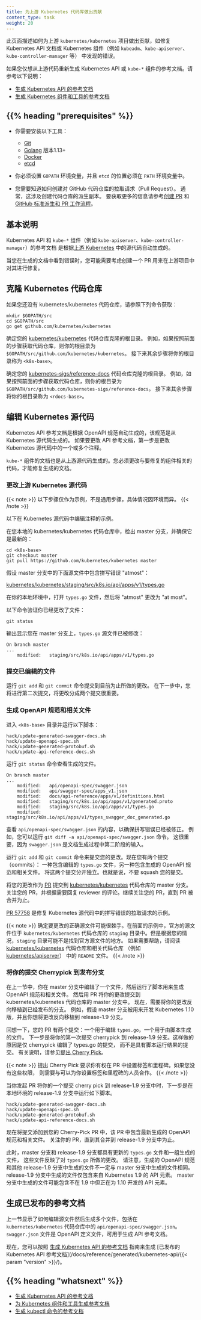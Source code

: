 ```yaml
---
title: 为上游 Kubernetes 代码库做出贡献
content_type: task
weight: 20
---
```

<!--
title: Contributing to the Upstream Kubernetes Code
content_type: task
weight: 20
-->

<!-- overview -->

<!--
This page shows how to contribute to the upstream kubernetes/kubernetes project
to fix bugs found in the Kubernetes API documentation or the `kube-*`
components such as `kube-apiserver`, `kube-controller-manager`, etc.
-->
此页面描述如何为上游 `kubernetes/kubernetes` 项目做出贡献，如修复 Kubernetes API
文档或 Kubernetes 组件（例如 `kubeadm`、`kube-apiserver`、`kube-controller-manager` 等）
中发现的错误。

<!--
If you instead want to regenerate the reference documentation for the Kubernetes
API or the `kube-*` components from the upstream code, see the following instructions:

- [Generating Reference Documentation for the Kubernetes API](/docs/contribute/generate-ref-docs/kubernetes-api/)
- [Generating Reference Documentation for the Kubernetes Components and Tools](/docs/contribute/generate-ref-docs/kubernetes-components/)
-->
如果您仅想从上游代码重新生成 Kubernetes API 或 `kube-*` 组件的参考文档。请参考以下说明：

- [生成 Kubernetes API 的参考文档](/zh/docs/contribute/generate-ref-docs/kubernetes-api/)
- [生成 Kubernetes 组件和工具的参考文档](/zh/docs/contribute/generate-ref-docs/kubernetes-components/)

## {{% heading "prerequisites" %}}

<!--
You need to have these tools installed:
  - [Git](https://git-scm.com/book/en/v2/Getting-Started-Installing-Git)
  - [Golang](https://golang.org/doc/install) version 1.13+
  - [Docker](https://docs.docker.com/engine/installation/)
  - [etcd](https://github.com/coreos/etcd/)
-->
- 你需要安装以下工具：

  - [Git](https://git-scm.com/book/en/v2/Getting-Started-Installing-Git)
  - [Golang](https://golang.org/doc/install) 版本1.13+
  - [Docker](https://docs.docker.com/engine/installation/)
  - [etcd](https://github.com/coreos/etcd/)

<!--
- Your $GOPATH environment variable must be set, and the location of `etcd`
  must be in your $PATH environment variable.
-->
- 你必须设置 `GOPATH` 环境变量，并且 `etcd` 的位置必须在 `PATH` 环境变量中。

<!--
- You need to know how to create a pull request to a GitHub repository.
  Typically, this involves creating a fork of the repository.
  For more information, see
  [Creating a Pull Request](https://help.github.com/articles/creating-a-pull-request/) and
  [GitHub Standard Fork & Pull Request Workflow](https://gist.github.com/Chaser324/ce0505fbed06b947d962).
-->
- 您需要知道如何创建对 GitHub 代码仓库的拉取请求（Pull Request）。
  通常，这涉及创建代码仓库的派生副本。
  要获取更多的信息请参考[创建 PR](https://help.github.com/articles/creating-a-pull-request/) 和
  [GitHub 标准派生和 PR 工作流程](https://gist.github.com/Chaser324/ce0505fbed06b947d962)。

<!-- steps -->

<!--
## The big picture

The reference documentation for the Kubernetes API and the `kube-*` components
such as `kube-apiserver`, `kube-controller-manager` are automatically generated
from the source code in the [upstream Kubernetes](https://github.com/kubernetes/kubernetes/).

When you see bugs in the generated documentation, you may want to consider
creating a patch to fix it in the upstream project.
-->
## 基本说明

Kubernetes API 和 `kube-*` 组件（例如 `kube-apiserver`、`kube-controller-manager`）的参考文档
是根据[上游 Kubernetes](https://github.com/kubernetes/kubernetes/) 中的源代码自动生成的。

当您在生成的文档中看到错误时，您可能需要考虑创建一个 PR 用来在上游项目中对其进行修复。

<!--
## Cloning the Kubernetes repository

If you don't already have the kubernetes/kubernetes repository, get it now:
-->
## 克隆 Kubernetes 代码仓库

如果您还没有 kubernetes/kubernetes 代码仓库，请参照下列命令获取：

```shell
mkdir $GOPATH/src
cd $GOPATH/src
go get github.com/kubernetes/kubernetes
```

<!--
Determine the base directory of your clone of the
[kubernetes/kubernetes](https://github.com/kubernetes/kubernetes) repository.
For example, if you followed the preceding step to get the repository, your
base directory is `$GOPATH/src/github.com/kubernetes/kubernetes.`
The remaining steps refer to your base directory as `<k8s-base>`.
-->
确定您的 [kubernetes/kubernetes](https://github.com/kubernetes/kubernetes) 代码仓库克隆的根目录。
例如，如果按照前面的步骤获取代码仓库，则你的根目录为 `$GOPATH/src/github.com/kubernetes/kubernetes`。
接下来其余步骤将你的根目录称为 `<k8s-base>`。

<!--
Determine the base directory of your clone of the
[kubernetes-sigs/reference-docs](https://github.com/kubernetes-sigs/reference-docs) repository.
For example, if you followed the preceding step to get the repository, your
base directory is `$GOPATH/src/github.com/kubernetes-sigs/reference-docs.`
The remaining steps refer to your base directory as `<rdocs-base>`.
-->
确定您的 [kubernetes-sigs/reference-docs](https://github.com/kubernetes-sigs/reference-docs)
代码仓库克隆的根目录。
例如，如果按照前面的步骤获取代码仓库，则你的根目录为
`$GOPATH/src/github.com/kubernetes-sigs/reference-docs`。
接下来其余步骤将你的根目录称为 `<rdocs-base>`。

<!--
## Editing the Kubernetes source code

The Kubernetes API reference documentation is automatically generated from
an OpenAPI spec, which is generated from the Kubernetes source code. If you
want to change the API reference documentation, the first step is to change one
or more comments in the Kubernetes source code.
-->
## 编辑 Kubernetes 源代码

Kubernetes API 参考文档是根据 OpenAPI 规范自动生成的，该规范是从 Kubernetes 源代码生成的。
如果要更改 API 参考文档，第一步是更改 Kubernetes 源代码中的一个或多个注释。

<!--
The documentation for the `kube-*` components is also generated from the upstream
source code. You must change the code related to the component
you want to fix in order to fix the generated documentation.
-->
`kube-*` 组件的文档也是从上游源代码生成的。您必须更改与要修复的组件相关的代码，才能修复生成的文档。

<!--
### Making changes to the upstream source code

The following steps are an example, not a general procedure. Details
will be different in your situation.
-->
### 更改上游 Kubernetes 源代码

{{< note >}}
以下步骤仅作为示例，不是通用步骤，具体情况因环境而异。
{{< /note >}}

<!--
Here's an example of editing a comment in the Kubernetes source code.

In your local kubernetes/kubernetes repository, check out the master branch,
and make sure it is up to date:
-->
以下在 Kubernetes 源代码中编辑注释的示例。

在您本地的 kubernetes/kubernetes 代码仓库中，检出 master 分支，并确保它是最新的：

```shell
cd <k8s-base>
git checkout master
git pull https://github.com/kubernetes/kubernetes master
```

<!--
Suppose this source file in the master branch has the typo "atmost":
-->
假设 master 分支中的下面源文件中包含拼写错误 "atmost"：

[kubernetes/kubernetes/staging/src/k8s.io/api/apps/v1/types.go](https://github.com/kubernetes/kubernetes/blob/master/staging/src/k8s.io/api/apps/v1/types.go)

<!--
In your local environment, open `types.go`, and change "atmost" to "at most".

Verify that you have changed the file:
-->
在你的本地环境中，打开 `types.go` 文件，然后将 "atmost" 更改为 "at most"。

以下命令验证你已经更改了文件：

```shell
git status
```

<!--
The output shows that you are on the master branch, and that the `types.go`
source file has been modified:
-->
输出显示您在 master 分支上，`types.go` 源文件已被修改：

```shell
On branch master
...
    modified:   staging/src/k8s.io/api/apps/v1/types.go
```

<!--
### Committing your edited file

Run `git add` and `git commit` to commit the changes you have made so far. In the next step,
you will do a second commit. It is important to keep your changes separated into two commits.
-->
### 提交已编辑的文件

运行 `git add` 和 `git commit` 命令提交到目前为止所做的更改。
在下一步中，您将进行第二次提交，将更改分成两个提交很重要。

<!--
### Generating the OpenAPI spec and related files

Go to `<k8s-base>` and run these scripts:
-->
### 生成 OpenAPI 规范和相关文件

进入 `<k8s-base>` 目录并运行以下脚本：

```shell
hack/update-generated-swagger-docs.sh
hack/update-openapi-spec.sh
hack/update-generated-protobuf.sh
hack/update-api-reference-docs.sh
```

<!-- Run `git status` to see what was generated.  -->
运行 `git status` 命令查看生成的文件。

```none
On branch master
...
    modified:   api/openapi-spec/swagger.json
    modified:   api/swagger-spec/apps_v1.json
    modified:   docs/api-reference/apps/v1/definitions.html
    modified:   staging/src/k8s.io/api/apps/v1/generated.proto
    modified:   staging/src/k8s.io/api/apps/v1/types.go
    modified:   staging/src/k8s.io/api/apps/v1/types_swagger_doc_generated.go
```

<!--
View the contents of `api/openapi-spec/swagger.json` to make sure the typo is fixed.
For example, you could run `git diff -a api/openapi-spec/swagger.json`.
This is important, because `swagger.json` is the input to the second stage of
the doc generation process.
-->
查看 `api/openapi-spec/swagger.json` 的内容，以确保拼写错误已经被修正。
例如，您可以运行 `git diff -a api/openapi-spec/swagger.json` 命令。
这很重要，因为 `swagger.json` 是文档生成过程中第二阶段的输入。

<!--
Run `git add` and `git commit` to commit your changes. Now you have two commits:
one that contains the edited `types.go` file, and one that contains the generated OpenAPI spec
and related files. Keep these two commits separate. That is, do not squash your commits.
-->
运行 `git add` 和 `git commit` 命令来提交您的更改。现在您有两个提交（commits）：
一种包含编辑的 `types.go` 文件，另一种包含生成的 OpenAPI 规范和相关文件。
将这两个提交分开独立。也就是说，不要 squash 您的提交。

<!--
Submit your changes as a
[pull request](https://help.github.com/articles/creating-a-pull-request/) to the
master branch of the
[kubernetes/kubernetes](https://github.com/kubernetes/kubernetes) repository.
Monitor your pull request, and respond to reviewer comments as needed. Continue
to monitor your pull request until it is merged.
-->
将您的更改作为 [PR](https://help.github.com/articles/creating-a-pull-request/)
提交到 [kubernetes/kubernetes](https://github.com/kubernetes/kubernetes) 代码仓库的 master 分支。
关注您的 PR，并根据需要回复 reviewer 的评论。继续关注您的 PR，直到 PR 被合并为止。

<!--
[PR 57758](https://github.com/kubernetes/kubernetes/pull/57758)
is an example of a pull request that fixes a typo in the Kubernetes source code.
-->
[PR 57758](https://github.com/kubernetes/kubernetes/pull/57758) 是修复 Kubernetes
源代码中的拼写错误的拉取请求的示例。

<!--
It can be tricky to determine the correct source file to be changed. In the
preceding example, the authoritative source file is in the `staging` directory
in the `kubernetes/kubernetes` repository. But in your situation,the `staging` directory
might not be the place to find the authoritative source. For guidance, check the
`README` files in
[kubernetes/kubernetes](https://github.com/kubernetes/kubernetes/tree/master/staging)
repository and in related repositories, such as
[kubernetes/apiserver](https://github.com/kubernetes/apiserver/blob/master/README.md).
-->
{{< note >}}
确定要更改的正确源文件可能很棘手。在前面的示例中，官方的源文件位于 `kubernetes/kubernetes`
代码仓库的 `staging` 目录中。但是根据您的情况，`staging` 目录可能不是找到官方源文件的地方。
如果需要帮助，请阅读
[kubernetes/kubernetes](https://github.com/kubernetes/kubernetes/tree/master/staging)
代码仓库和相关代码仓库
（例如 [kubernetes/apiserver](https://github.com/kubernetes/apiserver/blob/master/README.md)）
中的 `README` 文件。
{{< /note >}}

<!--
### Cherry picking your commit into a release branch

In the preceding section, you edited a file in the master branch and then ran scripts
to generate an OpenAPI spec and related files. Then you submitted your changes in a pull request
to the master branch of the kubernetes/kubernetes repository. Now suppose you want to backport
your change into a release branch. For example, suppose the master branch is being used to develop
Kubernetes version 1.10, and you want to backport your change into the release-1.9 branch.
-->
### 将你的提交 Cherrypick 到发布分支

在上一节中，你在 master 分支中编辑了一个文件，然后运行了脚本用来生成 OpenAPI 规范和相关文件。
然后用 PR 将你的更改提交到 kubernetes/kubernetes 代码仓库的 master 分支中。
现在，需要将你的更改反向移植到已经发布的分支。
例如，假设 master 分支被用来开发 Kubernetes 1.10 版，并且你想将更改反向移植到 release-1.9 分支。

<!--
Recall that your pull request has two commits: one for editing `types.go`
and one for the files generated by scripts. The next step is to propose a cherry pick of your first
commit into the release-1.9 branch. The idea is to cherry pick the commit that edited `types.go`, but not
the commit that has the results of running the scripts. For instructions, see
[Propose a Cherry Pick](https://git.k8s.io/community/contributors/devel/sig-release/cherry-picks.md).
-->
回想一下，您的 PR 有两个提交：一个用于编辑 `types.go`，一个用于由脚本生成的文件。
下一步是将你的第一次提交 cherrypick 到 release-1.9 分支。这样做的原因是仅 cherrypick 编辑了 types.go 的提交，
而不是具有脚本运行结果的提交。
有关说明，请参见[提出 Cherry Pick](https://git.k8s.io/community/contributors/devel/sig-release/cherry-picks.md)。

<!--
Proposing a cherry pick requires that you have permission to set a label and a milestone in your
pull request. If you don't have those permissions, you will need to work with someone who can set the label
and milestone for you.
-->
{{< note >}}
提出 Cherry Pick 要求你有权在 PR 中设置标签和里程碑。如果您没有这些权限，
则需要与可以为你设置标签和里程碑的人员合作。
{{< /note >}}

<!--
When you have a pull request in place for cherry picking your one commit into the release-1.9 branch,
the next step is to run these scripts in the release-1.9 branch of your local environment.
-->
当你发起 PR 将你的一个提交 cherry pick 到 release-1.9 分支中时，下一步是在本地环境的 release-1.9
分支中运行如下脚本。

```shell
hack/update-generated-swagger-docs.sh
hack/update-openapi-spec.sh
hack/update-generated-protobuf.sh
hack/update-api-reference-docs.sh
```

<!--
Now add a commit to your cherry-pick pull request that has the recently generated OpenAPI spec
and related files. Monitor your pull request until it gets merged into the release-1.9 branch.
-->
现在将提交添加到您的 Cherry-Pick PR 中，该 PR 中包含最新生成的 OpenAPI 规范和相关文件。
关注你的 PR，直到其合并到 release-1.9 分支中为止。

<!--
At this point, both the master branch and the release-1.9 branch have your updated `types.go`
file and a set of generated files that reflect the change you made to `types.go`. Note that the
generated OpenAPI spec and other generated files in the release-1.9 branch are not necessarily
the same as the generated files in the master branch. The generated files in the release-1.9 branch
contain API elements only from Kubernetes 1.9. The generated files in the master branch might contain
API elements that are not in 1.9, but are under development for 1.10.
-->
此时，master 分支和 release-1.9 分支都具有更新的 `types.go` 文件和一组生成的文件，
这些文件反映了对 `types.go` 所做的更改。
请注意，生成的 OpenAPI 规范和其他 release-1.9 分支中生成的文件不一定与 master 分支中生成的文件相同。
release-1.9 分支中生成的文件仅包含来自 Kubernetes 1.9 的 API 元素。
master 分支中生成的文件可能包含不在 1.9 中但正在为 1.10 开发的 API 元素。

<!--
## Generating the published reference docs

The preceding section showed how to edit a source file and then generate
several files, including `api/openapi-spec/swagger.json` in the
`kubernetes/kubernetes` repository.
The `swagger.json` file is the OpenAPI definition file to use for generating
the API reference documentation.
-->
## 生成已发布的参考文档

上一节显示了如何编辑源文件然后生成多个文件，包括在 `kubernetes/kubernetes` 代码仓库中的
`api/openapi-spec/swagger.json`。`swagger.json` 文件是 OpenAPI 定义文件，可用于生成 API 参考文档。

<!--
You are now ready to follow the [Generating Reference Documentation for the Kubernetes API](/docs/contribute/generate-ref-docs/kubernetes-api/) guide to generate the
[published Kubernetes API reference documentation](/docs/reference/generated/kubernetes-api/{{< param "version" >}}/).
-->
现在，您可以按照
[生成 Kubernetes API 的参考文档](/zh/docs/contribute/generate-ref-docs/kubernetes-api/)
指南来生成
[已发布的 Kubernetes API 参考文档](/docs/reference/generated/kubernetes-api/{{< param "version" >}}/)。

## {{% heading "whatsnext" %}}

<!--
* [Generating Reference Documentation for the Kubernetes API](/docs/contribute/generate-ref-docs/kubernetes-api/)
* [Generating Reference Docs for Kubernetes Components and Tools](/docs/home/contribute/generated-reference/kubernetes-components/)
* [Generating Reference Documentation for kubectl Commands](/docs/home/contribute/generated-reference/kubectl/)
-->
* [生成 Kubernetes API 的参考文档](/zh/docs/contribute/generate-ref-docs/kubernetes-api/)
* [为 Kubernetes 组件和工具生成参考文档](/zh/docs/contribute/generate-ref-docs/kubernetes-components/)
* [生成 kubectl 命令的参考文档](/zh/docs/contribute/generate-ref-docs/kubectl/)

